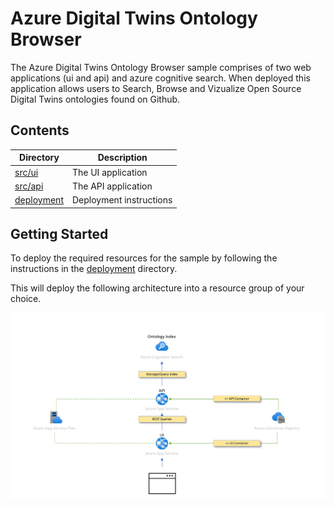 # Azure Digital Twins Ontology Browser

The Azure Digital Twins Ontology Browser sample comprises of two web applications (ui and api) and azure cognitive search. When deployed this application allows users to Search, Browse and Vizualize Open Source Digital Twins ontologies found on Github.

## Contents

| Directory | Description |
|----------|-------------|
| [src/ui](./src/ui/README.md) | The UI application |
| [src/api](./src/api/README.md) | The API application |
| [deployment](./deployment/README.md) | Deployment instructions |

## Getting Started

To deploy the required resources for the sample by following the instructions in the [deployment](./deployment/README.md) directory.

This will deploy the following architecture into a resource group of your choice.

![Architecture](./documents/architecture.png)


